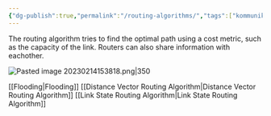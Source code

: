 ```yaml
---
{"dg-publish":true,"permalink":"/routing-algorithms/","tags":["kommunikationssystem"]}
---
```


The routing algorithm tries to find the optimal path using a cost metric, such as the capacity of the link. Routers can also share information with eachother.

![Pasted image 20230214153818.png|350](/img/user/images/Pasted%20image%2020230214153818.png)

[[Flooding\|Flooding]]
[[Distance Vector Routing Algorithm\|Distance Vector Routing Algorithm]]
[[Link State Routing Algorithm\|Link State Routing Algorithm]]
